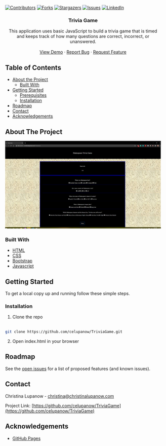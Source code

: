 <!-- PROJECT SHIELDS -->

[![Contributors][contributors-shield]][contributors-url] [![Forks][forks-shield]][forks-url] [![Stargazers][stars-shield]][stars-url] [![Issues][issues-shield]][issues-url] [![LinkedIn][linkedin-shield]][linkedin-url]

 
<h3 align="center">Trivia Game</h3>
<p align="center">
This application uses basic JavaScript to build a trivia game that is timed and keeps track of how many questions are correct, incorrect, or unanswered.
<br />
<br />
<a href="https://celupanow.github.io/TriviaGame">View Demo</a>
·
<a href="https://github.com/celupanow/TriviaGame/issues">Report Bug</a>
·
<a href="https://github.com/celupanow/TriviaGame/issues">Request Feature</a>

</p>

</p>
<!-- TABLE OF CONTENTS -->

## Table of Contents

* [About the Project](#about-the-project)
	* [Built With](#built-with)
* [Getting Started](#getting-started)
	* [Prerequisites](#prerequisites)
	* [Installation](#installation)
* [Roadmap](#roadmap)
* [Contact](#contact)
* [Acknowledgements](#acknowledgements)

  
  
  

<!-- ABOUT THE PROJECT -->

## About The Project
![Trivia Game](./assets/images/triviagame.png "Trivia Game")

### Built With
* [HTML](https://developer.mozilla.org/en-US/docs/Learn/HTML)
* [CSS](https://developer.mozilla.org/en-US/docs/Web/CSS)
* [Bootstrap](https://getbootstrap.com/)
* [Javascript](https://developer.mozilla.org/en-US/docs/Web/JavaScript)

<!-- GETTING STARTED -->

## Getting Started
To get a local copy up and running follow these simple steps.
  
### Installation

1. Clone the repo

```sh

git clone https://github.com/celupanow/TriviaGame.git

```
2. Open index.html in your browser

<!-- ROADMAP -->

## Roadmap

  

See the [open issues](https://github.com/celupanow/TriviaGame/issues) for a list of proposed features (and known issues).

<!-- CONTACT -->

## Contact

  

Christina Lupanow - christina@christinalupanow.com

  
Project Link: [https://github.com/celupanow/TriviaGame](https://github.com/celupanow/TriviaGame)

<!-- ACKNOWLEDGEMENTS -->

## Acknowledgements

* [GitHub Pages](https://pages.github.com)

<!-- MARKDOWN LINKS & IMAGES -->

<!-- https://www.markdownguide.org/basic-syntax/#reference-style-links -->

[contributors-shield]: https://img.shields.io/github/contributors/celupanow/TriviaGame.svg?style=flat-square

[contributors-url]: https://github.com/celupanow/TriviaGame/graphs/contributors

[forks-shield]: https://img.shields.io/github/forks/celupanow/TriviaGame.svg?style=flat-square

[forks-url]: https://github.com/celupanow/TriviaGame/network/members

[stars-shield]: https://img.shields.io/github/stars/celupanow/TriviaGame.svg?style=flat-square

[stars-url]: https://github.com/celupanow/TriviaGame/stargazers

[issues-shield]: https://img.shields.io/github/issues/celupanow/TriviaGame.svg?style=flat-square

[issues-url]: https://github.com/celupanow/TriviaGame/issues

[license-shield]: https://img.shields.io/github/license/celupanow/TriviaGame.svg?style=flat-square

[license-url]: https://github.com/celupanow/TriviaGame/blob/master/LICENSE.txt

[linkedin-shield]: https://img.shields.io/badge/-LinkedIn-black.svg?style=flat-square&logo=linkedin&colorB=555

[linkedin-url]: https://www.linkedin.com/in/christinalupanow

[product-screenshot]: images/screenshot.png
<!--stackedit_data:
eyJoaXN0b3J5IjpbLTg2MjgzNDc1OCwtMTMyNTI1NTUxMiwxND
k3MjI2ODM3XX0=
-->